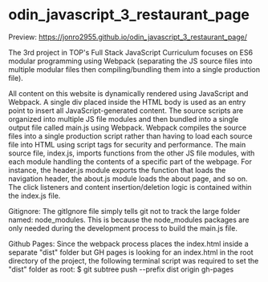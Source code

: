 # odin_javascript_3_restaurant_page

Preview: https://jonro2955.github.io/odin_javascript_3_restaurant_page/

The 3rd project in TOP's Full Stack JavaScript Curriculum focuses on ES6 modular programming using Webpack (separating the JS source files into multiple modular files then compiling/bundling them into a single production file).

All content on this website is dynamically rendered using JavaScript and Webpack. A single div placed inside the HTML body is used as an entry point to insert all JavaScript-generated content. The source scripts are organized into multiple JS file modules and then bundled into a single output file called main.js using Webpack. Webpack compiles the source files into a single production script rather than having to load each source file into HTML using script tags for security and performance. The main source file, index.js, imports functions from the other JS file modules, with each module handling the contents of a specific part of the webpage. For instance, the header.js module exports the function that loads the navigation header, the about.js module loads the about page, and so on. The click listeners and content insertion/deletion logic is contained within the index.js file. 

Gitignore: The gitIgnore file simply tells git not to track the large folder named: node_modules. This is because the node_modules packages are only needed during the development process to build the main.js file.

Github Pages: Since the webpack process places the index.html inside a separate "dist" folder but GH pages is looking for an index.html in the root directory of the project, the following terminal script was required to set the "dist" folder as root:
  $ git subtree push --prefix dist origin gh-pages
